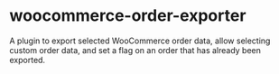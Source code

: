 # woocommerce-order-exporter
 A plugin to export selected WooCommerce order data, allow selecting custom order data, and set a flag on an order that has already been exported.
